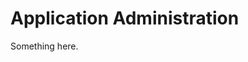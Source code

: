 [title]: # (Application Administration)
[tags]: # (XXX)
[priority]: # (1888)
# Application Administration
Something here.
